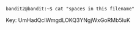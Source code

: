 ``` Shell
bandit2@bandit:~$ cat "spaces in this filename"
```

Key:
UmHadQclWmgdLOKQ3YNgjWxGoRMb5luK

